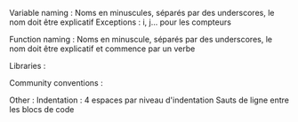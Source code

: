 Variable naming :
Noms en minuscules, séparés par des underscores, le nom doit être explicatif
Exceptions : i, j... pour les compteurs

Function naming :
Noms en minuscule, séparés par des underscores, le nom doit être explicatif et commence par un verbe

Libraries :


Community conventions :

Other :
Indentation : 4 espaces par niveau d'indentation
Sauts de ligne entre les blocs de code
